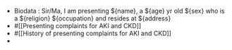 - Biodata : Sir/Ma, I am presenting ${name}, a ${age} yr old ${sex} who is a ${religion} ${occupation} and resides at ${address}
- #[[Presenting complaints for AKI and CKD]]
- #[[History of presenting complaints for AKI and CKD]]
-